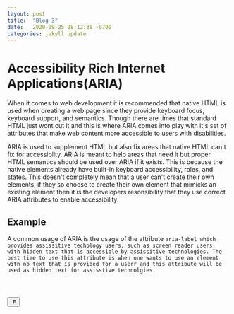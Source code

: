 ```yaml
---
layout: post
title:  "Blog 3"
date:   2020-09-25 08:12:38 -0700
categories: jekyll update
---
```


<h1>Accessibility Rich Internet Applications(ARIA) </h1>
<p>
When it comes to web development it is recommended that native HTML is used when creating a web page since they provide keyboard focus, keyboard support, and semantics. Though there are times that standard HTML just wont cut it and this is where ARIA comes into play with it's set of attributes that make web content more accessible to users with disabilities.
</p>
<p>
ARIA is used to supplement HTML but also fix areas that native HTML can't fix for accessiblity. ARIA is meant to help areas that need it but proper HTML semantics should be used over ARIA if it exists. This is because the native elements already have built-in keyboard accessibility, roles, and states. This doesn't completely mean that a user can't create their own elements, if they so choose to create their own element that mimicks an existing element then it is the developers resonsibility that they use correct ARIA attributes to enable accessibility. 
</p>
<h2>Example</h2>
<p>
A common usage of ARIA is the usage of the attribute <code>aria-label</label> which provides assissitive techology users, such as screen reader users, with hidden text that is accessible by assissitive technologies. The best time to use this attribute is when one wants to use an element with no text that is provided for a userr and this attribute will be used as hidden text for assisstive technolgies.
</p>

<code><button aria-label = "Press F to pay respect" > F </button></code>
